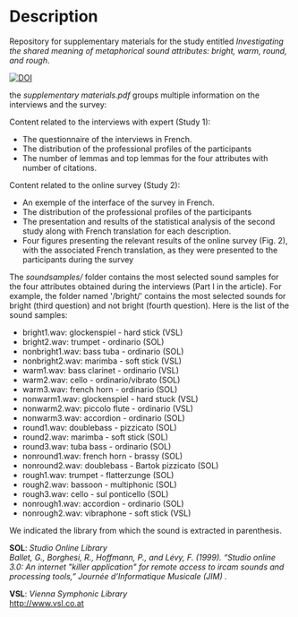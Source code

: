 # Description
Repository for supplementary materials for the study entitled *Investigating the shared meaning of metaphorical sound attributes: bright, warm, round, and rough*. 

[![DOI](https://zenodo.org/badge/DOI/10.5281/zenodo.5947036.svg)](https://doi.org/10.5281/zenodo.5947036)

the *supplementary materials.pdf* groups multiple information on the interviews and the survey:

Content related to the interviews with expert (Study 1):
- The questionnaire of the interviews in French.
- The distribution of the professional profiles of the participants
- The number of lemmas and top lemmas for the four attributes with number of citations. 

Content related to the online survey (Study 2):
- An exemple of the interface of the survey in French.
- The distribution of the professional profiles of the participants
- The presentation and results of the statistical analysis of the second study along with French translation for each description.
- Four figures presenting the relevant results of the online survey (Fig. 2), with the associated French translation, as they were presented to the participants during the survey



The *soundsamples/* folder contains the most selected sound samples for the four attributes obtained during the interviews (Part I in the article). For example, the folder named '/bright/' contains the most selected sounds for bright (third question) and not bright (fourth question).
Here is the list of the sound samples:
- bright1.wav: glockenspiel - hard stick (VSL)
- bright2.wav: trumpet - ordinario (SOL)
- nonbright1.wav: bass tuba - ordinario (SOL)
- nonbright2.wav: marimba - soft stick (VSL)
- warm1.wav: bass clarinet - ordinario (VSL)
- warm2.wav: cello - ordinario/vibrato (SOL)
- warm3.wav: french horn - ordinario (SOL)
- nonwarm1.wav: glockenspiel - hard stuck (VSL)
- nonwarm2.wav: piccolo flute - ordinario (VSL)
- nonwarm3.wav: accordion - ordinario (SOL)
- round1.wav: doublebass - pizzicato (SOL)
- round2.wav: marimba - soft stick (SOL)
- round3.wav: tuba bass - ordinario (SOL)
- nonround1.wav: french horn - brassy (SOL)
- nonround2.wav: doublebass - Bartok pizzicato (SOL)
- rough1.wav: trumpet - flatterzunge (SOL)
- rough2.wav: bassoon - multiphonic (SOL)
- rough3.wav: cello - sul ponticello (SOL)
- nonrough1.wav: accordion - ordinario (SOL)
- nonrough2.wav: vibraphone - soft stick (VSL)

We indicated the library from which the sound is extracted in parenthesis. <br>

**SOL**: *Studio Online Library* <br>
*Ballet, G., Borghesi, R., Hoffmann, P., and Lévy, F. (1999). “Studio online 3.0:  An internet "killer application" for remote access to ircam sounds and processing tools,”  Journée d’Informatique Musicale (JIM) .*

**VSL**: *Vienna Symphonic Library*<br>
http://www.vsl.co.at




